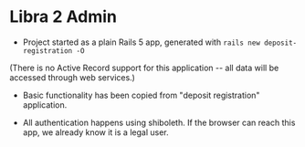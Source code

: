 # Libra 2 Admin

* Project started as a plain Rails 5 app, generated with `rails new deposit-registration -O`

(There is no Active Record support for this application -- all data will be accessed through web services.)

* Basic functionality has been copied from "deposit registration" application.

* All authentication happens using shiboleth. If the browser can reach this app, we already know it is a legal user.
